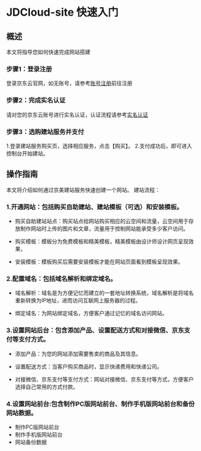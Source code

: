 # JDCloud-site 快速入门
## 概述
本文将指导您如何快速完成网站搭建
### 步骤1：登录注册
登录京东云官网，如无账号，请参考[账号注册](https://docs.jdcloud.com/cn/jdcloudapp/register)前往注册
### 步骤2：完成实名认证
请对您的京东云账号进行实名认证，认证流程请参考[实名认证](https://docs.jdcloud.com/cn/real-name-verification/introduction)
### 步骤3：选购建站服务并支付
1.登录建站服务购买页，选择相应服务，点击【购买】。
2.支付成功后，即可进入控制台开始建站。
## 操作指南
本文将介绍如何通过京美建站服务快速创建一个网站。
建站流程：
### 1.开通网站：包括购买自助建站、建站模板（可选）和安装模板。
- 购买自助建站站点：购买站点给网站购买相应的云空间和流量，云空间用于存放制作网站时上传的图片和文章，流量用于控制网站能承受多少客户访问。

- 购买模板：模板分为免费模板和精美模板，精美模板由设计师设计网页呈现效果，

- 安装模板：模板购买后需要安装模板才能在网站页面看到模板呈现效果。
### 2.配置域名：包括域名解析和绑定域名。
- 域名解析：域名是为方便记忆而建立的一套地址转换系统，域名解析是将域名重新转换为IP地址，进而访问互联网上服务器的过程。

- 绑定域名：为网站绑定域名，方便客户通过记忆的域名访问网站。

### 3.设置网站后台：包含添加产品、设置配送方式和对接微信、京东支付等支付方式。
- 添加产品：为您的网站添加需要售卖的商品及其信息。
   
- 设置配送方式：当客户购买商品时，显示快递费用和快递公司。

- 对接微信、京东支付等支付方式：网站对接微信、京东支付等方式，方便客户选择自己常用的方式付款。
### 4.设置网站前台:包含制作PC版网站前台、制作手机版网站前台和备份网站数据。
- 制作PC版网站前台
- 制作手机版网站前台
- 网站备份数据
